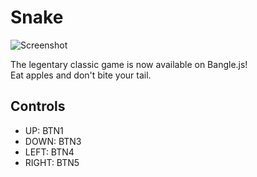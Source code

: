 # Snake

![Screenshot](https://i.ibb.co/XzWrvPL/screenshot.png)

The legentary classic game is now available on Bangle.js!  
Eat apples and don't bite your tail.

## Controls

- UP: BTN1
- DOWN: BTN3
- LEFT: BTN4
- RIGHT: BTN5
